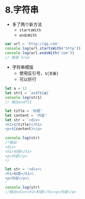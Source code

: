 # 8.字符串

* 多了两个新方法
  * `startsWith`
  * `endsWith`

```javascript
var url = 'http://qq.com'
console.log(url.startsWith('http'))
console.log(url.endsWith('com'))
// 都是 true
```

* 字符串模版
  * 使用反引号，`${变量}`
  * 可以折行

```javascript
let a = 12
let str1 = `asdf${a}`
console.log(str1)
// 输出asdf12

let title = '标题'
let content = '内容'
let str = `<div>
<h1>${title}</h1>
<p>${content}</p>
`
console.log(str)
/*输出
<div>
<h1>标题</h1>
<p>内容</p>
*/

let str = '<div>\
<h1>标题</h1>\
<p>内容</p>\
'
console.log(str)
//输出<div><h1>标题</h1><p>内容</p>
```

